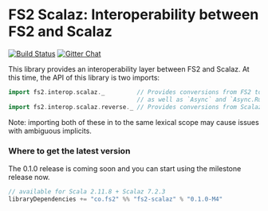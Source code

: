 FS2 Scalaz: Interoperability between FS2 and Scalaz
===============================================

[![Build Status](https://travis-ci.org/functional-streams-for-scala/fs2-scalaz.svg?branch=master)](http://travis-ci.org/functional-streams-for-scala/fs2-scalaz)
[![Gitter Chat](https://badges.gitter.im/functional-streams-for-scala/fs2.svg)](https://gitter.im/functional-streams-for-scala/fs2)

This library provides an interoperability layer between FS2 and Scalaz. At this time, the API of this library is two imports:

```scala
import fs2.interop.scalaz._         // Provides conversions from FS2 to Scalaz (e.g., FS2 Monad to Scalaz Monad)
                                    // as well as `Async` and `Async.Run` instances for Scalaz `Task`
import fs2.interop.scalaz.reverse._ // Provides conversions from Scalaz to FS2 (e.g., Scalaz Monad to FS2 Monad)
```

Note: importing both of these in to the same lexical scope may cause issues with ambiguous implicits.

### <a id="getit"></a> Where to get the latest version ###

The 0.1.0 release is coming soon and you can start using the milestone release now.

```scala
// available for Scala 2.11.8 + Scalaz 7.2.3
libraryDependencies += "co.fs2" %% "fs2-scalaz" % "0.1.0-M4"
```


